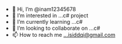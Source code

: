 - 👋 Hi, I’m @inam12345678
- 👀 I’m interested in ...c# project
- 🌱 I’m currently learning ...c#
- 💞️ I’m looking to collaborate on ...c#
- 📫 How to reach me ...isiddqi@gmail.com

<!---
inam12345678/inam12345678 is a ✨ special ✨ repository because its `README.md` (this file) appears on your GitHub profile.
You can click the Preview link to take a look at your changes.
--->
